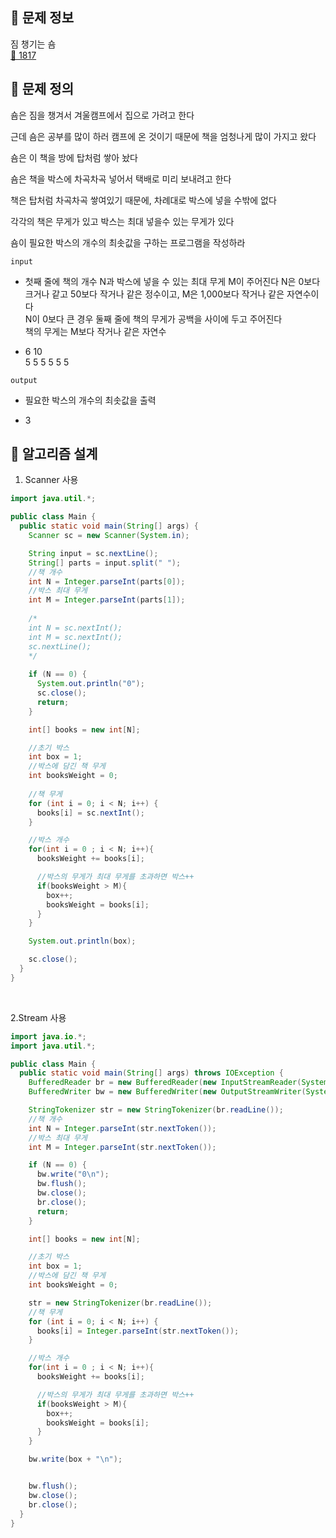 ## 🌵 문제 정보
짐 챙기는 숌 <br>
[🚗 1817](https://www.acmicpc.net/problem/1817)

## 🌵 문제 정의

숌은 짐을 챙겨서 겨울캠프에서 집으로 가려고 한다

근데 숌은 공부를 많이 하러 캠프에 온 것이기 때문에 책을 엄청나게 많이 가지고 왔다

숌은 이 책을 방에 탑처럼 쌓아 놨다

숌은 책을 박스에 차곡차곡 넣어서 택배로 미리 보내려고 한다

책은 탑처럼 차곡차곡 쌓여있기 때문에, 차례대로 박스에 넣을 수밖에 없다

각각의 책은 무게가 있고 박스는 최대 넣을수 있는 무게가 있다

숌이 필요한 박스의 개수의 최솟값을 구하는 프로그램을 작성하라

`input` <br>
- 첫째 줄에 책의 개수 N과 박스에 넣을 수 있는 최대 무게 M이 주어진다
  N은 0보다 크거나 같고 50보다 작거나 같은 정수이고, M은 1,000보다 작거나 같은 자연수이다 <br>
  N이 0보다 큰 경우 둘째 줄에 책의 무게가 공백을 사이에 두고 주어진다 <br>
  책의 무게는 M보다 작거나 같은 자연수


- 6 10 <br>
  5 5 5 5 5 5

`output` <br>
- 필요한 박스의 개수의 최솟값을 출력


- 3

## 🌵 알고리즘 설계

1. Scanner 사용
```java
import java.util.*;

public class Main {
  public static void main(String[] args) {
    Scanner sc = new Scanner(System.in);

    String input = sc.nextLine();
    String[] parts = input.split(" ");
    //책 개수
    int N = Integer.parseInt(parts[0]);
    //박스 최대 무게
    int M = Integer.parseInt(parts[1]);
    
    /*
    int N = sc.nextInt();
    int M = sc.nextInt();
    sc.nextLine();
    */
    
    if (N == 0) {
      System.out.println("0");
      sc.close();
      return;
    }

    int[] books = new int[N];

    //초기 박스
    int box = 1;
    //박스에 담긴 책 무게
    int booksWeight = 0;
    
    //책 무게
    for (int i = 0; i < N; i++) {
      books[i] = sc.nextInt();
    }

    //박스 개수
    for(int i = 0 ; i < N; i++){
      booksWeight += books[i];

      //박스의 무게가 최대 무게를 초과하면 박스++
      if(booksWeight > M){
        box++;
        booksWeight = books[i];
      }
    }

    System.out.println(box);

    sc.close();
  }
}
```

<br>

2.Stream 사용
```java
import java.io.*;
import java.util.*;

public class Main {
  public static void main(String[] args) throws IOException {
    BufferedReader br = new BufferedReader(new InputStreamReader(System.in));
    BufferedWriter bw = new BufferedWriter(new OutputStreamWriter(System.out));

    StringTokenizer str = new StringTokenizer(br.readLine());
    //책 개수
    int N = Integer.parseInt(str.nextToken());
    //박스 최대 무게
    int M = Integer.parseInt(str.nextToken());

    if (N == 0) {
      bw.write("0\n");
      bw.flush();
      bw.close();
      br.close();
      return;
    }

    int[] books = new int[N];

    //초기 박스
    int box = 1;
    //박스에 담긴 책 무게
    int booksWeight = 0;

    str = new StringTokenizer(br.readLine());
    //책 무게
    for (int i = 0; i < N; i++) {
      books[i] = Integer.parseInt(str.nextToken());
    }

    //박스 개수
    for(int i = 0 ; i < N; i++){
      booksWeight += books[i];

      //박스의 무게가 최대 무게를 초과하면 박스++
      if(booksWeight > M){
        box++;
        booksWeight = books[i];
      }
    }

    bw.write(box + "\n");


    bw.flush();
    bw.close();
    br.close();
  }
}
```